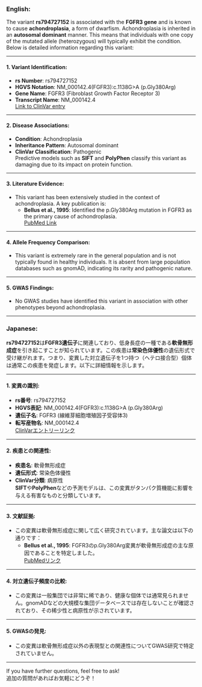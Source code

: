 ### English:
The variant **rs794727152** is associated with the **FGFR3 gene** and is known to cause **achondroplasia**, a form of dwarfism. Achondroplasia is inherited in an **autosomal dominant** manner. This means that individuals with one copy of the mutated allele (heterozygous) will typically exhibit the condition. Below is detailed information regarding this variant:

---

#### 1. **Variant Identification**:
- **rs Number**: rs794727152
- **HGVS Notation**: NM_000142.4(FGFR3):c.1138G>A (p.Gly380Arg)
- **Gene Name**: FGFR3 (Fibroblast Growth Factor Receptor 3)
- **Transcript Name**: NM_000142.4  
  [Link to ClinVar entry](https://www.ncbi.nlm.nih.gov/clinvar/variation/61755/)

---

#### 2. **Disease Associations**:
- **Condition**: Achondroplasia
- **Inheritance Pattern**: Autosomal dominant
- **ClinVar Classification**: Pathogenic  
  Predictive models such as **SIFT** and **PolyPhen** classify this variant as damaging due to its impact on protein function.

---

#### 3. **Literature Evidence**:
- This variant has been extensively studied in the context of achondroplasia. A key publication is:
  - **Bellus et al., 1995**: Identified the p.Gly380Arg mutation in FGFR3 as the primary cause of achondroplasia.  
    [PubMed Link](https://pubmed.ncbi.nlm.nih.gov/7485157/)

---

#### 4. **Allele Frequency Comparison**:
- This variant is extremely rare in the general population and is not typically found in healthy individuals. It is absent from large population databases such as gnomAD, indicating its rarity and pathogenic nature.

---

#### 5. **GWAS Findings**:
- No GWAS studies have identified this variant in association with other phenotypes beyond achondroplasia.

---

### Japanese:
**rs794727152**は**FGFR3遺伝子**に関連しており、低身長症の一種である**軟骨無形成症**を引き起こすことが知られています。この疾患は**常染色体優性**の遺伝形式で受け継がれます。つまり、変異した対立遺伝子を1つ持つ（ヘテロ接合型）個体は通常この疾患を発症します。以下に詳細情報を示します。

---

#### 1. **変異の識別**:
- **rs番号**: rs794727152
- **HGVS表記**: NM_000142.4(FGFR3):c.1138G>A (p.Gly380Arg)
- **遺伝子名**: FGFR3 (線維芽細胞増殖因子受容体3)
- **転写産物名**: NM_000142.4  
  [ClinVarエントリーリンク](https://www.ncbi.nlm.nih.gov/clinvar/variation/61755/)

---

#### 2. **疾患との関連性**:
- **疾患名**: 軟骨無形成症
- **遺伝形式**: 常染色体優性
- **ClinVar分類**: 病原性  
  **SIFT**や**PolyPhen**などの予測モデルは、この変異がタンパク質機能に影響を与える有害なものと分類しています。

---

#### 3. **文献証拠**:
- この変異は軟骨無形成症に関して広く研究されています。主な論文は以下の通りです：
  - **Bellus et al., 1995**: FGFR3のp.Gly380Arg変異が軟骨無形成症の主な原因であることを特定しました。  
    [PubMedリンク](https://pubmed.ncbi.nlm.nih.gov/7485157/)

---

#### 4. **対立遺伝子頻度の比較**:
- この変異は一般集団では非常に稀であり、健康な個体では通常見られません。gnomADなどの大規模な集団データベースでは存在しないことが確認されており、その稀少性と病原性が示されています。

---

#### 5. **GWASの発見**:
- この変異は軟骨無形成症以外の表現型との関連性についてGWAS研究で特定されていません。

---

If you have further questions, feel free to ask!  
追加の質問があればお気軽にどうぞ！